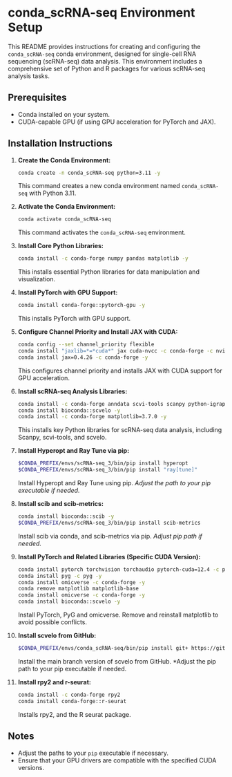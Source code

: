 # conda_scRNA-seq Environment Setup

This README provides instructions for creating and configuring the `conda_scRNA-seq` conda environment, designed for single-cell RNA sequencing (scRNA-seq) data analysis. This environment includes a comprehensive set of Python and R packages for various scRNA-seq analysis tasks.

## Prerequisites

* Conda installed on your system.
* CUDA-capable GPU (if using GPU acceleration for PyTorch and JAX).

## Installation Instructions

1.  **Create the Conda Environment:**

    ```bash
    conda create -n conda_scRNA-seq python=3.11 -y
    ```

    This command creates a new conda environment named `conda_scRNA-seq` with Python 3.11.

2.  **Activate the Conda Environment:**

    ```bash
    conda activate conda_scRNA-seq
    ```

    This command activates the `conda_scRNA-seq` environment.

3.  **Install Core Python Libraries:**

    ```bash
    conda install -c conda-forge numpy pandas matplotlib -y
    ```

    This installs essential Python libraries for data manipulation and visualization.

4.  **Install PyTorch with GPU Support:**

    ```bash
    conda install conda-forge::pytorch-gpu -y
    ```

    This installs PyTorch with GPU support.

5.  **Configure Channel Priority and Install JAX with CUDA:**

    ```bash
    conda config --set channel_priority flexible
    conda install "jaxlib=*=*cuda*" jax cuda-nvcc -c conda-forge -c nvidia -y
    conda install jax=0.4.26 -c conda-forge -y
    ```

    This configures channel priority and installs JAX with CUDA support for GPU acceleration.

6.  **Install scRNA-seq Analysis Libraries:**

    ```bash
    conda install -c conda-forge anndata scvi-tools scanpy python-igraph leidenalg scikit-image scikit-misc -y
    conda install bioconda::scvelo -y
    conda install -c conda-forge matplotlib=3.7.0 -y
    ```

    This installs key Python libraries for scRNA-seq data analysis, including Scanpy, scvi-tools, and scvelo.

7.  **Install Hyperopt and Ray Tune via pip:**

    ```bash
    $CONDA_PREFIX/envs/scRNA-seq_3/bin/pip install hyperopt
    $CONDA_PREFIX/envs/scRNA-seq_3/bin/pip install "ray[tune]"
    ```

    Install Hyperopt and Ray Tune using pip. *Adjust the path to your pip executable if needed.*

8.  **Install scib and scib-metrics:**

    ```bash
    conda install bioconda::scib -y
    $CONDA_PREFIX/envs/scRNA-seq_3/bin/pip install scib-metrics
    ```
    Install scib via conda, and scib-metrics via pip. *Adjust pip path if needed.*

9.  **Install PyTorch and Related Libraries (Specific CUDA Version):**

    ```bash
    conda install pytorch torchvision torchaudio pytorch-cuda=12.4 -c pytorch -c nvidia -y
    conda install pyg -c pyg -y
    conda install omicverse -c conda-forge -y
    conda remove matplotlib matplotlib-base
    conda install omicverse -c conda-forge -y
    conda install bioconda::scvelo -y
    ```

    Install PyTorch, PyG and omicverse. Remove and reinstall matplotlib to avoid possible conflicts.

10. **Install scvelo from GitHub:**

    ```bash
    $CONDA_PREFIX/envs/conda_scRNA-seq/bin/pip install git+ https://github.com/theislab/scvelo@main
    ```

    Install the main branch version of scvelo from GitHub. *Adjust the pip path to your pip executable if needed.

11. **Install rpy2 and r-seurat:**

    ```bash
    conda install -c conda-forge rpy2
    conda install conda-forge::r-seurat
    ```
    Installs rpy2, and the R seurat package.

## Notes

* Adjust the paths to your `pip` executable if necessary.
* Ensure that your GPU drivers are compatible with the specified CUDA versions.
